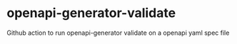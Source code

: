 # openapi-generator-validate
Github action to run openapi-generator validate on a openapi yaml spec file
